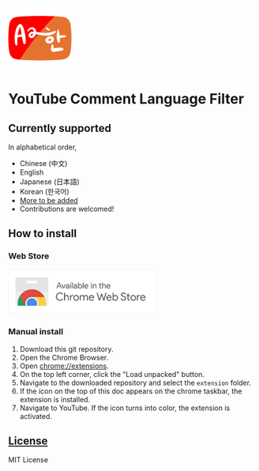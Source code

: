 <a href = "https://chrome.google.com/webstore/detail/youtube-comment-language/pliobnchkbenbollnjaaojhbjkjgfkni" target='_blank' rel='noopener'>
<img src = "extension/images/min-icon512.png" width = "128px">
</a>

# YouTube Comment Language Filter

## Currently supported

In alphabetical order,
* Chinese (中文)
* English
* Japanese (日本語)
* Korean (한국어)
* [More to be added](https://github.com/anaclumos/youtube-comment-language-filter/issues/2)
* Contributions are welcomed!

## How to install

### Web Store
<a href = "https://chrome.google.com/webstore/detail/youtube-comment-language/pliobnchkbenbollnjaaojhbjkjgfkni" target='_blank' rel='noopener'>
<img src = "projfiles/chrome-web-store-banner/min-ChromeWebStore_BadgeWBorder.png" width = "300px" alt = "Available in the Chrome Web Store">
</a>

### Manual install
1. Download this git repository.
1. Open the Chrome Browser.
1. Open [chrome://extensions](chrome://extensions).
1. On the top left corner, click the "Load unpacked" button.
1. Navigate to the downloaded repository and select the `extension` folder.
1. If the icon on the top of this doc appears on the chrome taskbar, the extension is installed.
1. Navigate to YouTube. If the icon turns into color, the extension is activated.

## [License](LICENSE.md)

MIT License